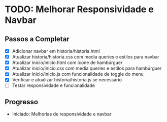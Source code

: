 # TODO: Melhorar Responsividade e Navbar

## Passos a Completar
- [x] Adicionar navbar em historia/historia.html
- [x] Atualizar historia/historia.css com media queries e estilos para navbar
- [x] Atualizar inicio/inicio.html com ícone de hambúrguer
- [x] Atualizar inicio/inicio.css com media queries e estilos para hambúrguer
- [x] Atualizar inicio/inicio.js com funcionalidade de toggle do menu
- [x] Verificar e atualizar historia/historia.js se necessário
- [ ] Testar responsividade e funcionalidade

## Progresso
- Iniciado: Melhorias de responsividade e navbar
